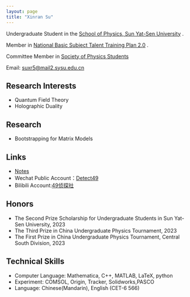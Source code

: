 ```yaml
---
layout: page
title: "Xinran Su"
---
```

Undergraduate Student in the [School of Physics, Sun Yat-Sen University](https://spe.sysu.edu.cn/) .

Member in [National Basic Subject Talent Training Plan 2.0](https://baike.baidu.com/item/%E5%9F%BA%E7%A1%80%E5%AD%A6%E7%A7%91%E6%8B%94%E5%B0%96%E5%AD%A6%E7%94%9F%E5%9F%B9%E5%85%BB%E8%AE%A1%E5%88%922.0%E5%9F%BA%E5%9C%B0/53704775?fr=aladdin) .

Committee Member in [Society of Physics Students](https://www.spsnational.org/)

 Email: [suxr5@mail2.sysu.edu.cn](mailto:suxr5@mail2.sysu.edu.cn)

## Research Interests
 - Quantum Field Theory
 - Holographic Duality

## Research
 - Bootstrapping for Matrix Models

## Links
 - [Notes](https://xinransu1.github.io/XinranSu1/Scholar/)
 - Wechat Public Account：[Detect49](https://mp.weixin.qq.com/s/H5k0KGaTL0kF8M8NYhq4Bg)
 - Bilibili Account:[49侦探社](https://www.bilibili.com/video/BV1FG411e7wT/?share_source=copy_web&vd_source=84a9cfbb6a2b72a87f12b3f87a31e070)
   
## Honors
 - The Second Prize Scholarship for Undergraduate Students in Sun Yat-Sen University, 2023
 - The Third Prize in China Undergraduate Physics Tournament, 2023
 - The First Prize in China Undergraduate Physics Tournament, Central South Division, 2023

## Technical Skills
 - Computer Language: Mathematica, C++, MATLAB, LaTeX, python
 - Experiment: COMSOL, Origin, Tracker, Solidworks,PASCO
 - Language: Chinese(Mandarin), English (CET-6 566)


